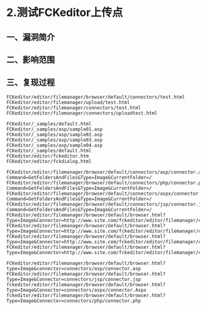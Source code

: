 2.测试FCKeditor上传点
=====================

一、漏洞简介
------------

二、影响范围
------------

三、复现过程
------------

    FCKeditor/editor/filemanager/browser/default/connectors/test.html
    FCKeditor/editor/filemanager/upload/test.html
    FCKeditor/editor/filemanager/connectors/test.html
    FCKeditor/editor/filemanager/connectors/uploadtest.html

    FCKeditor/_samples/default.html
    FCKeditor/_samples/asp/sample01.asp
    FCKeditor/_samples/asp/sample02.asp
    FCKeditor/_samples/asp/sample03.asp
    FCKeditor/_samples/asp/sample04.asp
    FCKeditor/_samples/default.html
    FCKeditor/editor/fckeditor.htm
    FCKeditor/editor/fckdialog.html

    FCKeditor/editor/filemanager/browser/default/connectors/asp/connector.asp?Command=GetFoldersAndFiles&Type=Image&CurrentFolder=/
    FCKeditor/editor/filemanager/browser/default/connectors/php/connector.php?Command=GetFoldersAndFiles&Type=Image&CurrentFolder=/
    FCKeditor/editor/filemanager/browser/default/connectors/aspx/connector.aspx?Command=GetFoldersAndFiles&Type=Image&CurrentFolder=/
    FCKeditor/editor/filemanager/browser/default/connectors/jsp/connector.jsp?Command=GetFoldersAndFiles&Type=Image&CurrentFolder=/
    FCKeditor/editor/filemanager/browser/default/browser.html?Type=Image&Connector=http://www.site.com/fckeditor/editor/filemanager/connectors/php/connector.php
    FCKeditor/editor/filemanager/browser/default/browser.html?Type=Image&Connector=http://www.site.com/fckeditor/editor/filemanager/connectors/asp/connector.asp
    FCKeditor/editor/filemanager/browser/default/browser.html?Type=Image&Connector=http://www.site.com/fckeditor/editor/filemanager/connectors/aspx/connector.aspx
    FCKeditor/editor/filemanager/browser/default/browser.html?Type=Image&Connector=http://www.site.com/fckeditor/editor/filemanager/connectors/jsp/connector.jsp

    FCKeditor/editor/filemanager/browser/default/browser.html?type=Image&connector=connectors/asp/connector.asp
    FCKeditor/editor/filemanager/browser/default/browser.html?Type=Image&Connector=connectors/jsp/connector.jsp
    fckeditor/editor/filemanager/browser/default/browser.html?Type=Image&Connector=connectors/aspx/connector.Aspx
    fckeditor/editor/filemanager/browser/default/browser.html?Type=Image&Connector=connectors/php/connector.php
